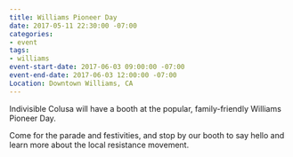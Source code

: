 ```yaml
---
title: Williams Pioneer Day
date: 2017-05-11 22:30:00 -07:00
categories:
- event
tags:
- williams
event-start-date: 2017-06-03 09:00:00 -07:00
event-end-date: 2017-06-03 12:00:00 -07:00
Location: Downtown Williams, CA
---
```


Indivisible Colusa will have a booth at the popular, family-friendly Williams Pioneer Day. 

Come for the parade and festivities, and stop by our booth to say hello and learn more about the local resistance movement. 